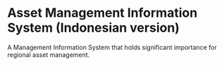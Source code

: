# Asset Management Information System (Indonesian version)

A Management Information System that holds significant importance for regional asset management.
